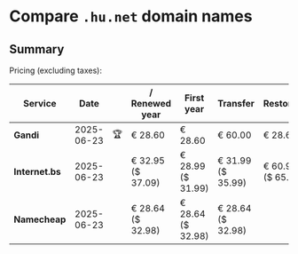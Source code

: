 # Compare `.hu.net` domain names

## Summary

Pricing (excluding taxes):

| Service | Date |  | / Renewed year | First year | Transfer | Restoration |
|--|--|--|--|--|--|--|
| **Gandi** | 2025-06-23 | 🏆 | € 28.60 | € 28.60 | € 60.00 | € 28.60 |
| **Internet.bs** | 2025-06-23 |  | € 32.95<br>($ 37.09) | € 28.99<br>($ 31.99) | € 31.99<br>($ 35.99) | € 60.99<br>($ 65.09) |
| **Namecheap** | 2025-06-23 |  | € 28.64<br>($ 32.98) | € 28.64<br>($ 32.98) | € 28.64<br>($ 32.98) |  |
